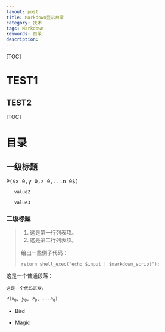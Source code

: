 ```yaml
---
layout: post
title: Markdown显示目录
category: 技术
tags: Markdown
keywords: 目录
description: 
---
```


[TOC]

TEST1
====

TEST2
------

[TOC]

# 目录

## 一级标题
<pre>P($x_0,y_0,z_0,...n_0$)</pre>
       
       value2

       value3

### 二级标题
> 
> 1.   这是第一行列表项。
> 2.   这是第二行列表项。
> 
> 给出一些例子代码：
> 
>     return shell_exec("echo $input | $markdown_script");

<p>这是一个普通段落：</p>

<pre><code>这是一个代码区块。
</code></pre>

<code>P($x_0,y_0,z_0,...n_0$)
</code>


*   Bird

*   Magic